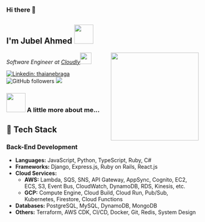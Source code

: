 ### Hi there 👋

<h2> I'm Jubel Ahmed <img src="https://media.giphy.com/media/12oufCB0MyZ1Go/giphy.gif" width="50"></h2>
<img align='right' src="https://media.giphy.com/media/M9gbBd9nbDrOTu1Mqx/giphy.gif" width="230">
<p><em>Software Engineer at <a href="https://cloudly.io/">Cloudly</a><img src="https://media.giphy.com/media/WUlplcMpOCEmTGBtBW/giphy.gif" width="30"> 
</em></p>

[![Linkedin: thaianebraga](https://img.shields.io/badge/-jubel_ahmed-blue?style=flat-square&logo=Linkedin&logoColor=white&link=https://www.linkedin.com/in/jubelahmed8180/)](https://www.linkedin.com/in/jubelahmed8180/)
![GitHub followers](https://img.shields.io/github/followers/jubelAhmed?label=Follow&style=social)
![](https://visitor-badge.glitch.me/badge?page_id=jubelahmed.jubelahmed)

### <img src="https://media.giphy.com/media/VgCDAzcKvsR6OM0uWg/giphy.gif" width="50"> A little more about me...  

## 🔧 Tech Stack

### **Back-End Development**
- **Languages:** JavaScript, Python, TypeScript, Ruby, C#
- **Frameworks:** Django, Express.js, Ruby on Rails, React.js
- **Cloud Services:**
  - **AWS:** Lambda, SQS, SNS, API Gateway, AppSync, Cognito, EC2, ECS, S3, Event Bus, CloudWatch, DynamoDB, RDS, Kinesis, etc.
  - **GCP:** Compute Engine, Cloud Build, Cloud Run, Pub/Sub, Kubernetes, Firestore, Cloud Functions
- **Databases:** PostgreSQL, MySQL, DynamoDB, MongoDB
- **Others:** Terraform, AWS CDK, CI/CD, Docker, Git, Redis, System Design


<!--
<img src="https://media.giphy.com/media/LnQjpWaON8nhr21vNW/giphy.gif" width="60"> <em><b>I love connecting with different people</b> so if you want to say <b>hi, I'll be happy to meet you more!</b> 😊</em>
-->
<!--
📊 **This week I spent my time on**
--START_SECTION:waka
```text

<!--END_SECTION:waka-->


<!--
**jubelAhmed/jubelAhmed** is a ✨ _special_ ✨ repository because its `README.md` (this file) appears on your GitHub profile.

Here are some ideas to get you started:

- 🔭 I’m currently working on ...
- 🌱 I’m currently learning ...
- 👯 I’m looking to collaborate on ...
- 🤔 I’m looking for help with ...
- 💬 Ask me about ...
- 📫 How to reach me: ...
- 😄 Pronouns: ...
- ⚡ Fun fact: ...
-->
